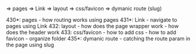 => pages
=> Link
=> layout
=> css/favicon
=> dymanic route (slug)

430*: pages
    - how routing works using pages
431*: Link
    - navigate to pages using Link
432: layout
    - how does the page wrapper <html> <body> work
    - how does the header work
433: css/favicon
    - how to add css
    - how to add favicon
    - organize folder
435*: dymanic route
    - catching the route param in the page using slug